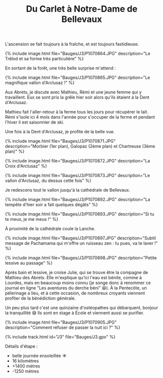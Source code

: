 ﻿---
title: "Du Carlet à Notre-Dame de Bellevaux"
permalink: /Bauges/J3/
sidebar:
  nav: "bauges"
enable_tracks: true
---

L'ascension se fait toujours à la fraîche, et est toujours fastidieuse.

{% include image.html file="Bauges/J3/P1070864.JPG" description="Le Trélod et sa forme très particulière" %}

En sortant de la forêt, une très belle surprise m'attend :

{% include image.html file="Bauges/J3/P1070865.JPG" description="Le magnifique vallon d'Arclusaz !" %}

Aux Abrets, je discute avec Mathieu, Rémi et une jeune femme qui y travaillent. Eux se sont pris la grêle hier soir alors qu'ils étaient à la Dent d'Arclusaz.

Mathieu fait l'aller-retour à la ferme tous les jours pour récupérer le lait.
Rémi s'isole ici 4 mois dans l'année pour s'occuper de la ferme et pendant l'hiver il est saisonnier de ski.

Une fois à la Dent d'Arclusaz, je profite de la belle vue.

{% include image.html file="Bauges/J3/P1070871.JPG" description="Morbier (1er plan), Galopaz (2ème plan) et Chartreuse (3ème plan)" %}

{% include image.html file="Bauges/J3/P1070872.JPG" description="La Croix d'Arclusaz" %}

{% include image.html file="Bauges/J3/P1070873.JPG" description="Le vallon d'Arclusaz, du dessus cette fois" %}

Je redescens tout le vallon jusqu'à la cathédrale de Bellevaux.

{% include image.html file="Bauges/J3/P1070892.JPG" description="La tempête d'hier soir a fait quelques dégâts" %}

{% include image.html file="Bauges/J3/P1070893.JPG" description="Si tu te meus, je me meus !" %}

À proximité de la cathédrale coule la Lanche.

{% include image.html file="Bauges/J3/P1070897.JPG" description="Subtil message de Pachamama qui m'offre un ruisseau zen : tu pues, va te laver !" %}

{% include image.html file="Bauges/J3/P1070898.JPG" description="Petite lessive au passage" %}

Après bain et lessive, je croise Julie, qui se trouve être la compagne de Mathieu des Abrets.
Elle m'explique qu'ici l'eau est bénite, comme à Lourdes, mais en beaucoup moins connu (je songe donc à renommer ce journal en ligne "Les aventures du derche béni"  :laughing:).
À la Pentecôte, un pélerinage a lieu, et à cette occasion, de nombreux croyants viennent profiter de la bénédiction générale.

Un peu plus tard c'est une quinzaine d'ostéopathes qui débarquent, bonjour la tranquillité :sweat_smile:
Ils sont en stage à École et viennent aussi se purifier.

{% include image.html file="Bauges/J3/P1070905.JPG" description="Comment refuser de passer la nuit ici ?" %}

{% include track.html id="J3" file="Bauges/J3.gpx" %}

Détails d'étape :
* belle journée ensoleillée :sunny:
* 16 kilomètres
* +1400 mètres
* -1250 mètres
